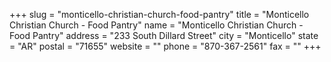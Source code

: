 +++
slug = "monticello-christian-church-food-pantry"
title = "Monticello Christian Church - Food Pantry"
name = "Monticello Christian Church - Food Pantry"
address = "233 South Dillard Street"
city = "Monticello"
state = "AR"
postal = "71655"
website = ""
phone = "870-367-2561"
fax = ""
+++

